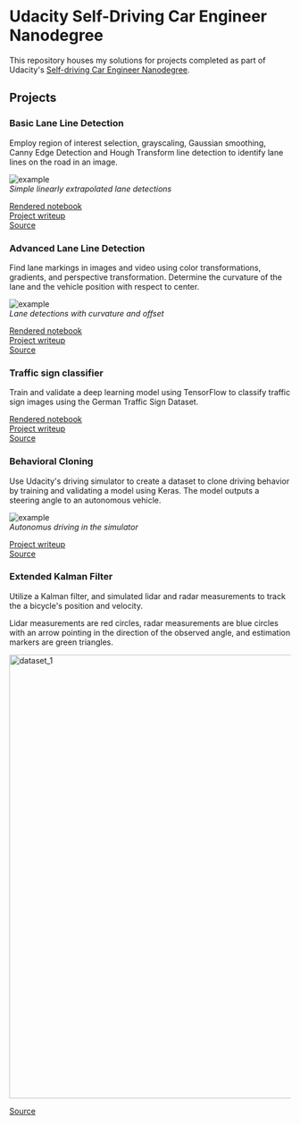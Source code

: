 # Udacity Self-Driving Car Engineer Nanodegree

This repository houses my solutions for projects completed as part of Udacity's [Self-driving Car Engineer Nanodegree](https://www.udacity.com/course/self-driving-car-engineer-nanodegree--nd013).


## Projects

### Basic Lane Line Detection
Employ region of interest selection, grayscaling, Gaussian smoothing, Canny Edge Detection and Hough Transform line detection to identify lane lines on the road in an image.

![example](https://user-images.githubusercontent.com/11286381/51013469-73a2f000-1517-11e9-922e-a612674272f1.gif)  
_Simple linearly extrapolated lane detections_


[Rendered notebook](http://nbviewer.jupyter.org/github/markmisener/udacity-self-driving-car-engineer/blob/master/p1-find-lane-lines/P1.ipynb)  
[Project writeup](https://github.com/markmisener/udacity-self-driving-car-engineer/blob/master/p1-find-lane-lines/writeup.md)  
[Source](https://github.com/markmisener/udacity-self-driving-car-engineer/tree/master/p1-find-lane-lines)


### Advanced Lane Line Detection
Find lane markings in images and video using color transformations, gradients, and perspective transformation. Determine the curvature of the lane and the vehicle position with respect to center.

![example](https://user-images.githubusercontent.com/11286381/51013566-093e7f80-1518-11e9-9574-2fdba6eb4f38.gif)  
_Lane detections with curvature and offset_


[Rendered notebook](http://nbviewer.jupyter.org/github/markmisener/udacity-self-driving-car-engineer/blob/master/p2-advanced-lane-line-detection/P2.ipynb)  
[Project writeup](https://github.com/markmisener/udacity-self-driving-car-engineer/blob/master/p2-advanced-lane-line-detection/writeup.md)  
[Source](https://github.com/markmisener/udacity-self-driving-car-engineer/blob/master/p2-advanced-lane-line-detection/)

### Traffic sign classifier
Train and validate a deep learning model using TensorFlow to classify traffic sign images using the German Traffic Sign Dataset.

[Rendered notebook](https://nbviewer.jupyter.org/github/markmisener/udacity-self-driving-car-engineer/blob/master/p3-traffic-sign-classifier/Traffic_Sign_Classifier.ipynb)  
[Project writeup](https://github.com/markmisener/udacity-self-driving-car-engineer/blob/master/p3-traffic-sign-classifier/writeup.md)  
[Source](https://github.com/markmisener/udacity-self-driving-car-engineer/tree/master/p3-traffic-sign-classifier)  

### Behavioral Cloning
Use Udacity's driving simulator to create a dataset to clone driving behavior by training and validating a model using Keras. The model outputs a steering angle to an autonomous vehicle.

![example](https://user-images.githubusercontent.com/11286381/51013753-17d96680-1519-11e9-8edf-ea62b5a30771.gif)  
_Autonomus driving in the simulator_  

[Project writeup](https://github.com/markmisener/udacity-self-driving-car-engineer/blob/master/p4-behavioral-cloning/writeup.md)  
[Source](https://github.com/markmisener/udacity-self-driving-car-engineer/tree/master/p4-behavioral-cloning)

### Extended Kalman Filter
Utilize a Kalman filter, and simulated lidar and radar measurements to track the a bicycle's position and velocity.  

Lidar measurements are red circles, radar measurements are blue circles with an arrow pointing in the direction of the observed angle, and estimation markers are green triangles.

<img width="794" alt="dataset_1" src="https://user-images.githubusercontent.com/11286381/51014070-b1554800-151a-11e9-8690-93b7226af20a.png">  


[Source](https://github.com/markmisener/udacity-self-driving-car-engineer/tree/master/p5-extended-kalman-filters)

